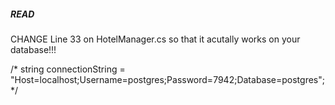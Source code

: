 ##### READ #####

CHANGE Line 33 on HotelManager.cs so that it acutally works on your database!!!

 /* string connectionString = "Host=localhost;Username=postgres;Password=7942;Database=postgres"; */
